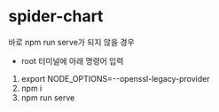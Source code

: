# spider-chart

바로 npm run serve가 되지 않을 경우
- root 터미널에 아래 명령어 입력
1. export NODE_OPTIONS=--openssl-legacy-provider
2. npm i
3. npm run serve
